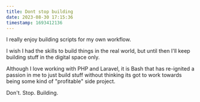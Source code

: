 ```yaml
---
title: Dont stop building
date: 2023-08-30 17:15:36
timestamp: 1693412136
---
```


I really enjoy building scripts for my own workflow. 

I wish I had the skills to build things in the real world, but until then 
I'll keep building stuff in the digital space only.

Although I love working with PHP and Laravel, it is Bash that has re-ignited 
a passion in me to just build stuff without thinking its got to work towards being 
some kind of "profitable" side project.

Don't. Stop. Building.
